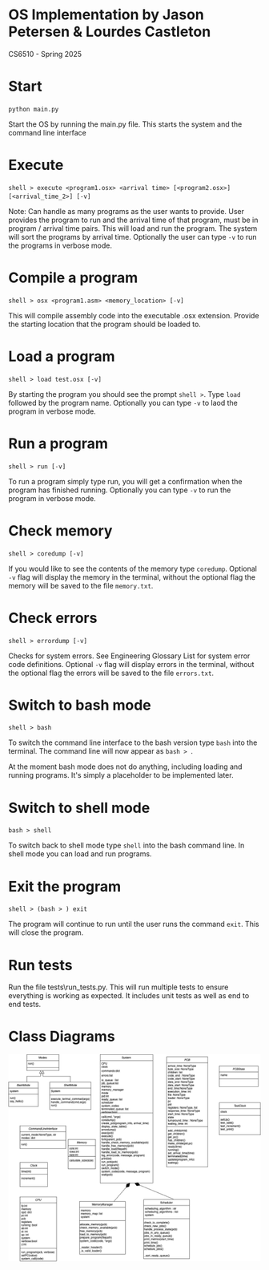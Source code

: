 # OS Implementation by Jason Petersen & Lourdes Castleton

CS6510 - Spring 2025

# Start

`python main.py`

Start the OS by running the main.py file. This starts the system and the command line interface

# Execute

`shell > execute <program1.osx> <arrival time> [<program2.osx>] [<arrival_time_2>] [-v]`

Note: Can handle as many programs as the user wants to provide.
User provides the program to run and the arrival time of that program, must be in program / arrival time pairs. This will load and run the program. The system will sort the programs by arrival time. 
Optionally the user can type `-v` to run the programs in verbose mode.

# Compile a program

`shell > osx <program1.asm> <memory_location> [-v]`

This will compile assembly code into the executable .osx extension. Provide the starting location that the program should be loaded to.
# Load a program

`shell > load test.osx [-v]`

By starting the program you should see the prompt `shell >`. Type `load` followed by the program name. Optionally you can type `-v` to laod the program in verbose mode.

# Run a program

`shell > run [-v]`

To run a program simply type run, you will get a confirmation when the program has finished running. Optionally you can type `-v` to run the program in verbose mode.

# Check memory

`shell > coredump [-v]`

If you would like to see the contents of the memory type `coredump`. Optional `-v` flag will display the memory in the terminal, without the optional flag the memory will be saved to the file `memory.txt`.

# Check errors

`shell > errordump [-v]`

Checks for system errors. See Engineering Glossary List for system error code definitions. Optional `-v` flag will display errors in the terminal, without the optional flag the errors will be saved to the file `errors.txt`.

# Switch to bash mode

`shell > bash`

To switch the command line interface to the bash version type `bash` into the terminal. The command line will now appear as `bash > `.

At the moment bash mode does not do anything, including loading and running programs. It's simply a placeholder to be implemented later.

# Switch to shell mode

`bash > shell`

To switch back to shell mode type `shell` into the bash command line. In shell mode you can load and run programs.

# Exit the program

`shell > (bash > ) exit`

The program will continue to run until the user runs the command `exit`. This will close the program.

# Run tests

Run the file tests\run_tests.py. This will run multiple tests to ensure everything is working as expected. It includes unit tests as well as end to end tests.



# Class Diagrams

![Class diagram](https://github.com/Luly7/new-repo/blob/main/directions/M3_class_diagram.drawio.png)
